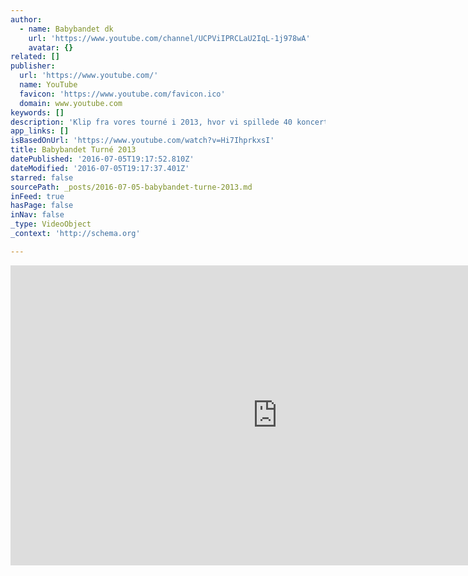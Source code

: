 ```yaml
---
author:
  - name: Babybandet dk
    url: 'https://www.youtube.com/channel/UCPViIPRCLaU2IqL-1j978wA'
    avatar: {}
related: []
publisher:
  url: 'https://www.youtube.com/'
  name: YouTube
  favicon: 'https://www.youtube.com/favicon.ico'
  domain: www.youtube.com
keywords: []
description: 'Klip fra vores tourné i 2013, hvor vi spillede 40 koncerter i hele Danmark'
app_links: []
isBasedOnUrl: 'https://www.youtube.com/watch?v=Hi7IhprkxsI'
title: Babybandet Turné 2013
datePublished: '2016-07-05T19:17:52.810Z'
dateModified: '2016-07-05T19:17:37.401Z'
starred: false
sourcePath: _posts/2016-07-05-babybandet-turne-2013.md
inFeed: true
hasPage: false
inNav: false
_type: VideoObject
_context: 'http://schema.org'

---
```

<iframe src="https://cdn.embedly.com/widgets/media.html?src=https%3A%2F%2Fwww.youtube.com%2Fembed%2FHi7IhprkxsI%3Ffeature%3Doembed&amp;url=http%3A%2F%2Fwww.youtube.com%2Fwatch%3Fv%3DHi7IhprkxsI&amp;image=https%3A%2F%2Fi.ytimg.com%2Fvi%2FHi7IhprkxsI%2Fhqdefault.jpg&amp;key=b7d04c9b404c499eba89ee7072e1c4f7&amp;type=text%2Fhtml&amp;schema=youtube" width="854" height="480" scrolling="no" frameborder="0" allowfullscreen="" style=""></iframe>